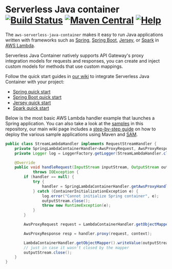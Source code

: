 # Serverless Java container [![Build Status](https://travis-ci.org/awslabs/aws-serverless-java-container.svg?branch=master)](https://travis-ci.org/awslabs/aws-serverless-java-container) [![Maven Central](https://maven-badges.herokuapp.com/maven-central/com.amazonaws.serverless/aws-serverless-java-container/badge.svg)](https://maven-badges.herokuapp.com/maven-central/com.amazonaws.serverless/aws-serverless-java-container) [![Help](http://img.shields.io/badge/help-gitter-E91E63.svg?style=flat-square)](https://gitter.im/awslabs/aws-serverless-java-container)
The `aws-serverless-java-container` makes it easy to run Java applications written with frameworks such as [Spring](https://spring.io/), [Spring Boot](https://projects.spring.io/spring-boot/), [Jersey](https://jersey.java.net/), or [Spark](http://sparkjava.com/) in [AWS Lambda](https://aws.amazon.com/lambda/).

Serverless Java Container natively supports API Gateway's proxy integration models for requests and responses, you can create and inject custom models for methods that use custom mappings.

Follow the quick start guides in [our wiki](https://github.com/awslabs/aws-serverless-java-container/wiki) to integrate Serverless Java Container with your project:
* [Spring quick start](https://github.com/awslabs/aws-serverless-java-container/wiki/Quick-start---Spring)
* [Spring Boot quick start](https://github.com/awslabs/aws-serverless-java-container/wiki/Quick-start---Spring-Boot)
* [Jersey quick start](https://github.com/awslabs/aws-serverless-java-container/wiki/Quick-start---Jersey)
* [Spark quick start](https://github.com/awslabs/aws-serverless-java-container/wiki/Quick-start---Spark)   

Below is the most basic AWS Lambda handler example that launches a Spring application. You can also take a look at the [samples](https://github.com/awslabs/aws-serverless-java-container/tree/master/samples) in this repository, our main wiki page includes a [step-by-step guide](https://github.com/awslabs/aws-serverless-java-container/wiki#deploying-the-sample-applications) on how to deploy the various sample applications using Maven and [SAM](https://github.com/awslabs/serverless-application-model). 

```java
public class StreamLambdaHandler implements RequestStreamHandler {
    private SpringLambdaContainerHandler<AwsProxyRequest, AwsProxyResponse> handler;
    private Logger log = LoggerFactory.getLogger(StreamLambdaHandler.class);

    @Override
    public void handleRequest(InputStream inputStream, OutputStream outputStream, Context context)
            throws IOException {
        if (handler == null) {
            try {
                handler = SpringLambdaContainerHandler.getAwsProxyHandler(PetStoreSpringAppConfig.class);
            } catch (ContainerInitializationException e) {
                log.error("Cannot initialize Spring container", e);
                outputStream.close();
                throw new RuntimeException(e);
            }
        }

        AwsProxyRequest request = LambdaContainerHandler.getObjectMapper().readValue(inputStream, AwsProxyRequest.class);

        AwsProxyResponse resp = handler.proxy(request, context);

        LambdaContainerHandler.getObjectMapper().writeValue(outputStream, resp);
        // just in case it wasn't closed by the mapper
        outputStream.close();
    }
}
``` 

